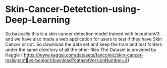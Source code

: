 # Skin-Cancer-Detetction-using-Deep-Learning
So basically this is a skin cancer detection model trained with InceptionV3 and we have also made a web application for users to test if they have Skin Cancer or not.
So download the data set and keep the train and test folders under the same directory of all the other files
The Dataset is provided by Kaggle ( https://www.kaggal.com/datasets/fancomic/skin-cancer-malignantvs-benign/download?datasetVersionNumber=4)
